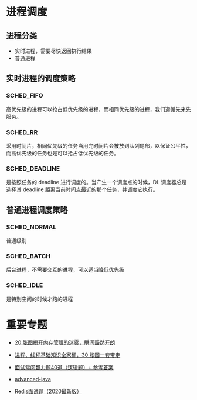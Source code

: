 # 进程调度

## 进程分类

* 实时进程，需要尽快返回执行结果
* 普通进程

## 实时进程的调度策略

### SCHED_FIFO

高优先级的进程可以抢占低优先级的进程，而相同优先级的进程，我们遵循先来先服务。

### SCHED_RR

采用时间片，相同优先级的任务当用完时间片会被放到队列尾部，以保证公平性，而高优先级的任务也是可以抢占低优先级的任务。

### SCHED_DEADLINE

是按照任务的 deadline 进行调度的。当产生一个调度点的时候，DL 调度器总是选择其 deadline 距离当前时间点最近的那个任务，并调度它执行。

## 普通进程调度策略

### SCHED_NORMAL

普通级别

### SCHED_BATCH

后台进程，不需要交互的进程，可以适当降低优先级

### SCHED_IDLE

是特别空闲的时候才跑的进程

# 重要专题

* [20 张图揭开内存管理的迷雾，瞬间豁然开朗](https://www.nowcoder.com/discuss/445401?source_id=profile_create&channel=2002)

* [进程、线程基础知识全家桶，30 张图一套带走](https://www.nowcoder.com/discuss/450511?source_id=profile_create&channel=2002)
* [面试常问智力题40道（逻辑题）+ 参考答案](https://www.nowcoder.com/discuss/526897)
* [advanced-java](https://github.com/doocs/advanced-java)

* [Redis面试题（2020最新版）](https://blog.csdn.net/ThinkWon/article/details/103522351#ACID_442)

